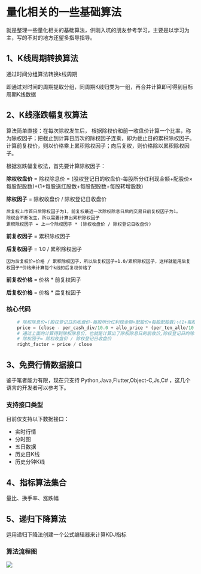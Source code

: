 # 量化相关的一些基础算法
  就是整理一些量化相关的基础算法，供刚入坑的朋友参考学习，主要是以学习为主，写的不对的地方还望多指导指导。

## 1、K线周期转换算法

通过时间分组算法转换k线周期

即通过对时间的周期提取分组，同周期K线归类为一组，再合并计算即可得到目标周期K线数据


## 2、K线涨跌幅复权算法

算法简单直接：在每次除权发生后， 根据除权价和前一收盘价计算一个比率，称为除权因子；把截止到计算日历次的除权因子连乘，即为截止日的累积除权因子。计算前复权价，则以价格乘上累积除权因子；向后复权，则价格除以累积除权因子。

根据涨跌幅复权法，首先要计算除权因子：

**除权收盘价** = 除权除息价 = (股权登记日的收盘价-每股所分红利现金额+配股价×每股配股数)÷(1+每股送红股数+每股配股数+每股转增股数)

**除权因子** = 除权收盘价 / 除权登记日收盘价

```
后复权上市首日后除权因子为1，前复权最近一次除权除息日后的交易日前复权因子为1。
除权会不断发生，所以需要计算出累积除权因子
累积除权因子 = 上一个除权因子 * (除权收盘价 / 除权登记日收盘价)
```
**前复权因子** = 累积除权因子

**后复权因子** = 1.0 / 累积除权因子

``` 
因为后复权价=价格 / 累积除权因子，所以后复权因子=1.0/累积除权因子，这样就能用后复权因子*价格来计算每个k线的后复权价格了 
```

**前复权价格** = 价格 * 前复权因子

**后复权价格** = 价格 * 后复权因子

### 核心代码

``` python
    # 除权除息价=(股权登记日的收盘价-每股所分红利现金额+配股价×每股配股数)÷(1+每股送红股数+每股配股数+每股转增股数);
    price = (close - per_cash_div/10.0 + allo_price * (per_ten_allo/10.0) ) / (1.0+(per_ten_send/10.0) + (per_ten_allo/10.0) + (per_ten_incr/10.0) )
    # 通过上面的计算得到除权除息价，也就是计算出了除权除息日的前收价,除权登记日的除权收盘价，用除权登记日的收盘价除以除权价得到单次除权因子；
    # 除权因子= 除权收盘价 / 除权登记日收盘价
    right_factor = price / close
```



## 3、免费行情数据接口

鉴于笔者能力有限，现在只支持 Python,Java,Flutter,Object-C,Js,C# ，这几个语言的开发者可以参考下。

### 支持接口类型
目前仅支持以下数据接口：

 - 实时行情
 - 分时图
 - 五日数据
 - 历史日K线
 - 历史分钟K线

 ## 4、指标算法集合

 量比、换手率、涨跌幅

 ## 5、递归下降算法

 运用递归下降法创建一个公式编辑器来计算KDJ指标

 ### 算法流程图

 <img src="https://raw.githubusercontent.com/dsxkline/dsx_base_algorithm/main/5%E3%80%81%E9%80%92%E5%BD%92%E4%B8%8B%E9%99%8D%E7%AE%97%E6%B3%95/%E9%80%92%E5%BD%92%E4%B8%8B%E9%99%8D%E7%AE%97%E6%B3%95.drawio.png">